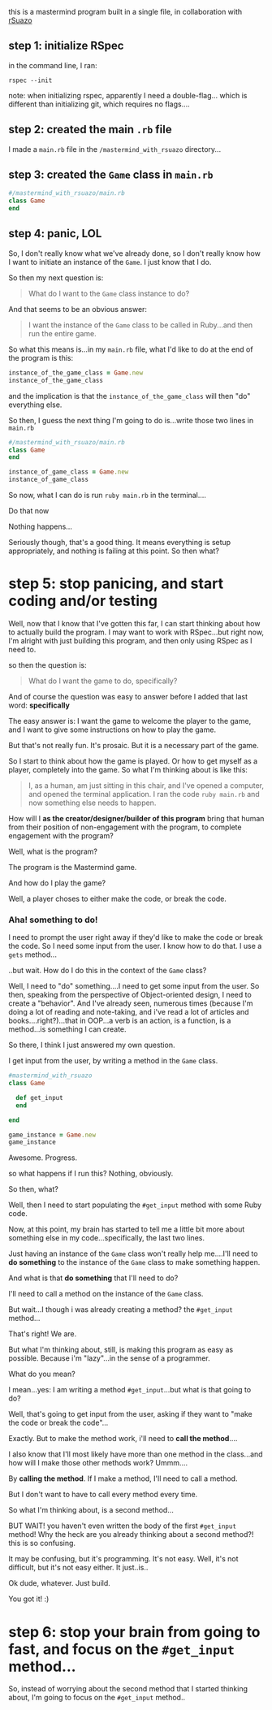 this is a mastermind program built in a single file, in collaboration with [rSuazo](https://github.com/rsuazo)

## step 1: initialize RSpec
in the command line, I ran: 

```
rspec --init
```

note: when initializing rspec, apparently I need a double-flag... which is different than initializing git, which requires no flags....

## step 2: created the main `.rb` file

I made a `main.rb` file in the `/mastermind_with_rsuazo` directory...

## step 3: created the `Game` class in `main.rb`

```ruby
#/mastermind_with_rsuazo/main.rb
class Game
end
```
## step 4: panic, LOL

So, I don't really know what we've already done, so I don't really know how I want to initiate an instance of the `Game`. I just know that I do. 

So then my next question is: 

>What do I want to the `Game` class instance to do? 

And that seems to be an obvious answer: 

> I want the instance of the `Game` class to be called in Ruby...and then run the entire game.

So what this means is...in my `main.rb` file, what I'd like to do at the end of the program is this: 

```ruby
instance_of_the_game_class = Game.new
instance_of_the_game_class
```
and the implication is that the `instance_of_the_game_class` will then "do" everything else. 

So then, I guess the next thing I'm going to do is...write those two lines in `main.rb`

```ruby
#/mastermind_with_rsuazo/main.rb
class Game
end

instance_of_game_class = Game.new
instance_of_game_class
```
So now, what I can do is run `ruby main.rb` in the terminal....

Do that now

Nothing happens...

Seriously though, that's a good thing. It means everything is setup appropriately, and nothing is failing at this point. So then what? 

# step 5: stop panicing, and start coding and/or testing
Well, now that I know that I've gotten this far, I can start thinking about how to actually build the program. I may want to work with RSpec...but right now, I'm alright with just building this program, and then only using RSpec as I need to. 

so then the question is: 

> What do I want the game to do, specifically? 

And of course the question was easy to answer before I added that last word: **specifically**

The easy answer is: I want the game to welcome the player to the game, and I want to give some instructions on how to play the game. 

But that's not really fun. It's prosaic. But it is a necessary part of the game. 

So I start to think about how the game is played. Or how to get myself as a player, completely into the game. So what I'm thinking about is like this: 

>I, as a human, am just sitting in this chair, and I've opened a computer, and opened the terminal application. I ran the code `ruby main.rb` and now something else needs to happen.

How will I **as the creator/designer/builder of this program** bring that human from their position of non-engagement with the program, to complete engagement with the program?

Well, what is the program? 

The program is the Mastermind game. 

And how do I play the game? 

Well, a player choses to either make the code, or break the code. 

### Aha! something to do!

I need to prompt the user right away if they'd like to make the code or break the code. So I need some input from the user. I know how to do that. I use a `gets` method...

..but wait. How do I do this in the context of the `Game` class? 

Well, I need to "do" something....I need to get some input from the user. So then, speaking from the perspective of Object-oriented design, I need to create a "behavior". And I've already seen, numerous times (because I'm doing a lot of reading and note-taking, and i've read a lot of articles and books....right?)...that in OOP...a verb is an action, is a function, is a method...is something I can create. 

So there, I think I just answered my own question. 

I get input from the user, by writing a method in the `Game` class. 

```ruby
#mastermind_with_rsuazo
class Game

  def get_input
  end

end

game_instance = Game.new
game_instance
```
Awesome. Progress. 

so what happens if I run this? Nothing, obviously. 

So then, what? 

Well, then I need to start populating the `#get_input` method with some Ruby code. 

Now, at this point, my brain has started to tell me a little bit more about something else in my code...specifically, the last two lines.

Just having an instance of the `Game` class won't really help me....I'll need to **do something** to the instance of the `Game` class to make something happen. 

And what is that **do something** that I'll need to do? 

I'll need to call a method on the instance of the `Game` class. 

But wait...I though i was already creating a method? the `#get_input` method...

That's right! We are. 

But what I'm thinking about, still, is making this program as easy as possible. Because i'm "lazy"...in the sense of a programmer. 

What do you mean? 

I mean...yes: I am writing a method `#get_input`...but what is that going to do? 

Well, that's going to get input from the user, asking if they want to "make the code or break the code"...

Exactly. But to make the method work, i'll need to **call the method**....

I also know that I'll most likely have more than one method in the class...and how will I make those other methods work? 
Ummm....

By **calling the method**. If I make a method, I'll need to call a method. 

But I don't want to have to call every method every time. 

So what I'm thinking about, is a second method...

BUT WAIT! you haven't even written the body of the first `#get_input` method! Why the heck are you already thinking about a second method?! this is so confusing. 

It may be confusing, but it's programming. It's not easy. Well, it's not difficult, but it's not easy either. It just..is..

Ok dude, whatever. Just build. 

You got it! :)

# step 6: stop your brain from going to fast, and focus on the `#get_input` method...

So, instead of worrying about the second method that I started thinking about, I'm going to focus on the `#get_input` method..